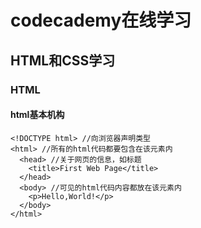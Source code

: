 # codecademy在线学习

## HTML和CSS学习

### HTML

#### html基本机构
    
    <!DOCTYPE html> //向浏览器声明类型
    <html> //所有的html代码都要包含在该元素内
      <head> //关于网页的信息，如标题
        <title>First Web Page</title>
      </head>
      <body> //可见的html代码内容都放在该元素内
        <p>Hello,World!</p>
      </body>
    </html>


